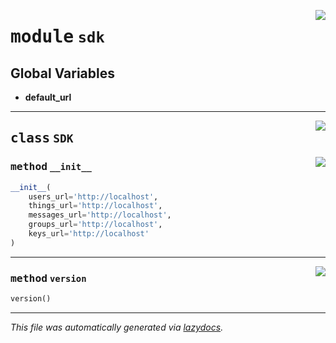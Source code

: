<!-- markdownlint-disable -->

<a href="https://github.com/mainflux/sdk-py/blob/main/lib/sdk.py#L0"><img align="right" style="float:right;" src="https://img.shields.io/badge/-source-cccccc?style=flat-square"></a>

# <kbd>module</kbd> `sdk`




**Global Variables**
---------------
- **default_url**


---

<a href="https://github.com/mainflux/sdk-py/blob/main/lib/sdk.py#L13"><img align="right" style="float:right;" src="https://img.shields.io/badge/-source-cccccc?style=flat-square"></a>

## <kbd>class</kbd> `SDK`




<a href="https://github.com/mainflux/sdk-py/blob/main/lib/sdk.py#L14"><img align="right" style="float:right;" src="https://img.shields.io/badge/-source-cccccc?style=flat-square"></a>

### <kbd>method</kbd> `__init__`

```python
__init__(
    users_url='http://localhost',
    things_url='http://localhost',
    messages_url='http://localhost',
    groups_url='http://localhost',
    keys_url='http://localhost'
)
```








---

<a href="https://github.com/mainflux/sdk-py/blob/main/lib/sdk.py#L30"><img align="right" style="float:right;" src="https://img.shields.io/badge/-source-cccccc?style=flat-square"></a>

### <kbd>method</kbd> `version`

```python
version()
```








---

_This file was automatically generated via [lazydocs](https://github.com/ml-tooling/lazydocs)._

